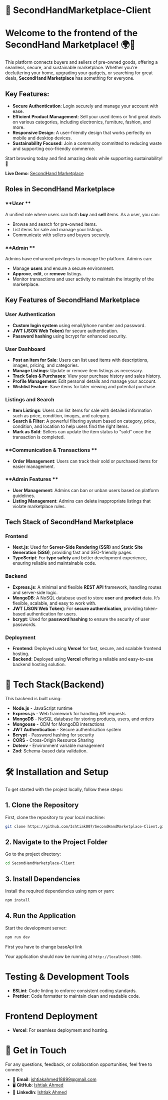 # 🛒 SecondHandMarketplace-Client

# Welcome to the frontend of the **SecondHand Marketplace**! 🌍💼

This platform connects buyers and sellers of pre-owned goods, offering a seamless, secure, and sustainable marketplace. Whether you're decluttering your home, upgrading your gadgets, or searching for great deals, **SecondHand Marketplace** has something for everyone.

## Key Features:

- **Secure Authentication**: Login securely and manage your account with ease.
- **Efficient Product Management**: Sell your used items or find great deals on various categories, including electronics, furniture, fashion, and more.
- **Responsive Design**: A user-friendly design that works perfectly on mobile and desktop devices.
- **Sustainability Focused**: Join a community committed to reducing waste and supporting eco-friendly commerce.

Start browsing today and find amazing deals while supporting sustainability! 🌱

**Live Demo**: [SecondHand Marketplace]()

## Roles in **SecondHand Marketplace**

### **User **

A unified role where users can both **buy** and **sell** items. As a user, you can:

- Browse and search for pre-owned items.
- List items for sale and manage your listings.
- Communicate with sellers and buyers securely.

### **Admin **

Admins have enhanced privileges to manage the platform. Admins can:

- Manage **users** and ensure a secure environment.
- **Approve**, **edit**, or **remove** listings.
- Monitor transactions and user activity to maintain the integrity of the marketplace.

## Key Features of **SecondHand Marketplace**

### **User Authentication**

- **Custom login system** using email/phone number and password.
- **JWT (JSON Web Token)** for secure authentication.
- **Password hashing** using bcrypt for enhanced security.

### **User Dashboard**

- **Post an Item for Sale**: Users can list used items with descriptions, images, pricing, and categories.
- **Manage Listings**: Update or remove item listings as necessary.
- **Track Sales & Purchases**: View your purchase history and sales history.
- **Profile Management**: Edit personal details and manage your account.
- **Wishlist Feature**: Save items for later viewing and potential purchase.

### **Listings and Search**

- **Item Listings**: Users can list items for sale with detailed information such as price, condition, images, and category.
- **Search & Filter**: A powerful filtering system based on category, price, condition, and location to help users find the right items.
- **Mark as Sold**: Sellers can update the item status to "sold" once the transaction is completed.

### **Communication & Transactions **

- **Order Management**: Users can track their sold or purchased items for easier management.

### **Admin Features **

- **User Management**: Admins can ban or unban users based on platform guidelines.
- **Listing Management**: Admins can delete inappropriate listings that violate marketplace rules.

## Tech Stack of **SecondHand Marketplace**

### **Frontend**

- **Next.js**: Used for **Server-Side Rendering (SSR)** and **Static Site Generation (SSG)**, providing fast and SEO-friendly pages.
- **TypeScript**: For **type safety** and better development experience, ensuring reliable and maintainable code.

### **Backend**

- **Express.js**: A minimal and flexible **REST API** framework, handling routes and server-side logic.
- **MongoDB**: A NoSQL database used to store **user** and **product** data. It’s flexible, scalable, and easy to work with.
- **JWT (JSON Web Token)**: For **secure authentication**, providing token-based authentication for users.
- **bcrypt**: Used for **password hashing** to ensure the security of user passwords.

### **Deployment**

- **Frontend**: Deployed using **Vercel** for fast, secure, and scalable frontend hosting.
- **Backend**: Deployed using **Vercel** offering a reliable and easy-to-use backend hosting solution.

# 🚀 Tech Stack(Backend)

This backend is built using:

- **Node.js** - JavaScript runtime
- **Express.js** - Web framework for handling API requests
- **MongoDB** - NoSQL database for storing products, users, and orders
- **Mongoose** - ODM for MongoDB interactions
- **JWT Authentication** - Secure authentication system
- **Bcrypt** - Password hashing for security
- **CORS** - Cross-Origin Resource Sharing
- **Dotenv** - Environment variable management
- **Zod**: Schema-based data validation.

# 🛠️ Installation and Setup

To get started with the project locally, follow these steps:

## 1. Clone the Repository

First, clone the repository to your local machine:

```bash
git clone https://github.com/Ishtiak007/SecondHandMarketplace-Client.git
```

## 2. Navigate to the Project Folder

Go to the project directory:

```bash
cd SecondHandMarketplace-Client
```

## 3. Install Dependencies

Install the required dependencies using npm or yarn:

```bash
npm install
```

## 4. Run the Application

Start the development server:

```bash
npm run dev
```

First you have to change baseApi link

Your application should now be running at `http://localhost:3000`.

# Testing & Development Tools

- **ESLint**: Code linting to enforce consistent coding standards.
- **Prettier**: Code formatter to maintain clean and readable code.

# Frontend Deployment

- **Vercel**: For seamless deployment and hosting.

# 📩 Get in Touch

For any questions, feedback, or collaboration opportunities, feel free to connect:

- 📧 **Email**: [ishtiakahmed18899@gmail.com](mailto:ishtiakahmed18899@gmail.com)
- 🖥 **GitHub**: [Ishtiak Ahmed](https://github.com/Ishtiak007)
- 💼 **LinkedIn**: [Ishtiak Ahmed](https://www.linkedin.com/in/ishtiak-ahmed-2846722a5/)
